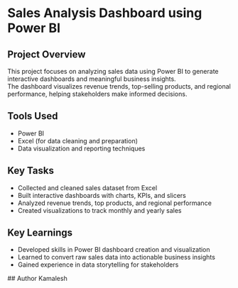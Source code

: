 # Sales Analysis Dashboard using Power BI

## Project Overview
This project focuses on analyzing sales data using Power BI to generate interactive dashboards and meaningful business insights.  
The dashboard visualizes revenue trends, top-selling products, and regional performance, helping stakeholders make informed decisions.

## Tools Used
- Power BI
- Excel (for data cleaning and preparation)
- Data visualization and reporting techniques

## Key Tasks
- Collected and cleaned sales dataset from Excel
- Built interactive dashboards with charts, KPIs, and slicers
- Analyzed revenue trends, top products, and regional performance
- Created visualizations to track monthly and yearly sales

## Key Learnings
- Developed skills in Power BI dashboard creation and visualization
- Learned to convert raw sales data into actionable business insights
- Gained experience in data storytelling for stakeholders



## Author
Kamalesh
